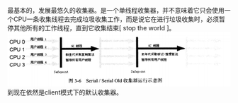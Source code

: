 最基本的，发展最悠久的收集器。是一个单线程收集器，并不意味着它只会使用一个CPU一条收集线程去完成垃圾收集工作，而是说它在进行垃圾收集时，必须暂停其他所有的工作线程，直到它收集结束\[ stop the world \]。![](/assets/serial.png)到现在依然是client模式下的默认收集器。



